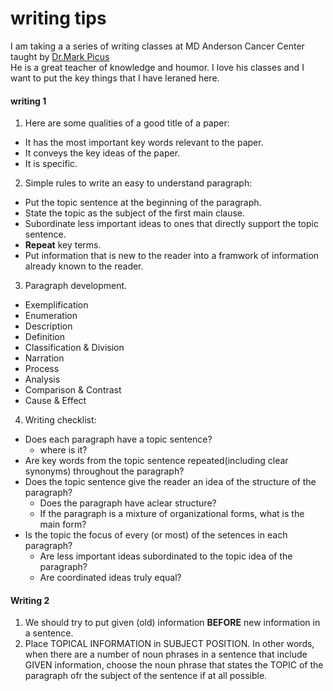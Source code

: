 # writing tips

I am taking a a series of writing classes at MD Anderson Cancer Center taught by [Dr.Mark Picus](https://gsbs.uth.edu/faculty/faculty-directory/faculty-profiles.htm?id=2851994)  
He is a great teacher of knowledge and houmor. I love his classes and I want to put the key things that I have leraned here.  

#### writing 1  
1. Here are some qualities of a good title of a paper:  
* It has the most important key words relevant to the paper.  
* It conveys the key ideas of the paper.  
* It is specific.  

2. Simple rules to write an easy to understand paragraph:  
* Put the topic sentence at the beginning of the paragraph.  
* State the topic as the subject of the first main clause.  
* Subordinate less important ideas to ones that directly support the topic sentence.  
* **Repeat** key terms.  
* Put information that is new to the reader into a framwork of information already known to the reader.  

3. Paragraph development.  
* Exemplification  
* Enumeration  
* Description 
* Definition  
* Classification & Division 
* Narration
* Process
* Analysis
* Comparison & Contrast
* Cause & Effect


4. Writing checklist:  
* Does each paragraph have a topic sentence?  
    + where is it?  
* Are key words from the topic sentence repeated(including clear synonyms) throughout the paragraph?  
* Does the topic sentence give the reader an idea of the structure of the paragraph?  
    + Does the paragraph have aclear structure?  
    + If the paragraph is a mixture of organizational forms, what is the main form?  
* Is the topic the focus of every (or most) of the setences in each paragraph?  
    + Are less important ideas subordinated to the topic idea of the paragraph?  
    + Are coordinated ideas truly equal?

#### Writing 2    

1. We should try to put given (old) information **BEFORE** new information in a sentence.  
2. Place TOPICAL INFORMATION in SUBJECT POSITION. In other words, when there are a number of noun phrases in a sentence that
include GIVEN information, choose the noun phrase that states the TOPIC of the paragraph ofr the subject of the sentence if
at all possible.   
